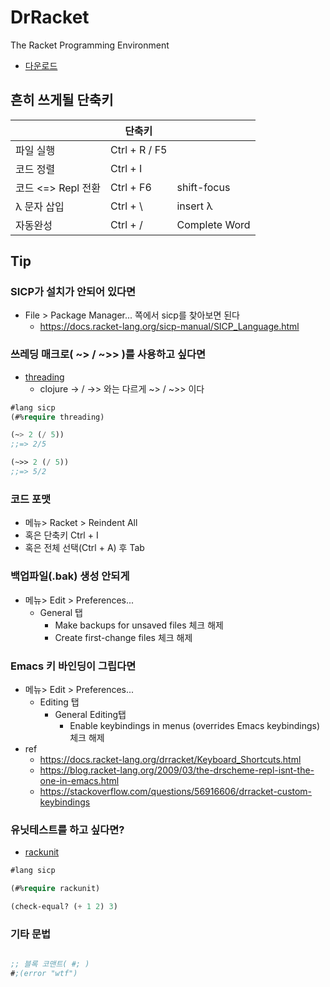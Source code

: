 # DrRacket

The Racket Programming Environment

- [다운로드](https://download.racket-lang.org/)

## 흔히 쓰게될 단축키

|                    | 단축키         |               |
| ------------------ | -------------- | ------------- |
| 파일 실행          | Ctrl + R  / F5 |               |
| 코드 정렬          | Ctrl + I       |               |
| 코드 <=> Repl 전환 | Ctrl + F6      | shift-focus   |
| λ 문자 삽입        | Ctrl + \       | insert λ      |
| 자동완성           | Ctrl + /       | Complete Word |

## Tip

### SICP가 설치가 안되어 있다면

- File > Package Manager... 쪽에서 sicp를 찾아보면 된다
  - <https://docs.racket-lang.org/sicp-manual/SICP_Language.html>

### 쓰레딩 매크로( ~> / ~>> )를 사용하고 싶다면

- [threading](https://github.com/lexi-lambda/threading)
  - clojure -> / ->> 와는 다르게 ~> / ~>> 이다

``` lisp
#lang sicp
(#%require threading)

(~> 2 (/ 5))
;;=> 2/5

(~>> 2 (/ 5))
;;=> 5/2
```

### 코드 포맷

- 메뉴> Racket > Reindent All
- 혹은 단축키 Ctrl + I
- 혹은 전체 선택(Ctrl + A) 후 Tab

### 백업파일(.bak) 생성 안되게

- 메뉴> Edit > Preferences...
  - General 탭
    - Make backups for unsaved files 체크 해제
    - Create first-change files 체크 해제

### Emacs 키 바인딩이 그립다면

- 메뉴> Edit > Preferences...
  - Editing 탭
    - General Editing탭
      - Enable keybindings in menus (overrides Emacs keybindings) 체크 해제
- ref
  - <https://docs.racket-lang.org/drracket/Keyboard_Shortcuts.html>
  - <https://blog.racket-lang.org/2009/03/the-drscheme-repl-isnt-the-one-in-emacs.html>
  - <https://stackoverflow.com/questions/56916606/drracket-custom-keybindings>

### 유닛테스트를 하고 싶다면?

- [rackunit](https://docs.racket-lang.org/rackunit/)

``` lisp
#lang sicp

(#%require rackunit)

(check-equal? (+ 1 2) 3)
```


### 기타 문법

``` lisp

;; 블록 코맨트( #; )
#;(error "wtf")

```